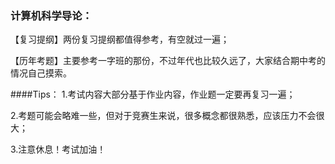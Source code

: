 ### 计算机科学导论：
【复习提纲】两份复习提纲都值得参考，有空就过一遍；

【历年考题】主要参考一字班的那份，不过年代也比较久远了，大家结合期中考的情况自己摸索。

####Tips：
1.考试内容大部分基于作业内容，作业题一定要再复习一遍；

2.考题可能会略难一些，但对于竞赛生来说，很多概念都很熟悉，应该压力不会很大；

3.注意休息！考试加油！